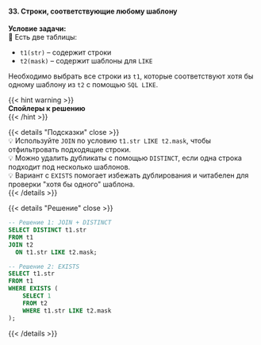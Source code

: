 #### 33. Строки, соответствующие любому шаблону

**Условие задачи:**  
📌 Есть две таблицы:  
- `t1(str)` – содержит строки  
- `t2(mask)` – содержит шаблоны для `LIKE`  

Необходимо выбрать все строки из `t1`, которые соответствуют хотя бы одному шаблону из `t2` с помощью `SQL LIKE`.

{{< hint warning >}}  
**Спойлеры к решению**  
{{< /hint >}}

{{< details "Подсказки" close >}}  
💡 Используйте `JOIN` по условию `t1.str LIKE t2.mask`, чтобы отфильтровать подходящие строки.  
💡 Можно удалить дубликаты с помощью `DISTINCT`, если одна строка подходит под несколько шаблонов.  
💡 Вариант с `EXISTS` помогает избежать дублирования и читабелен для проверки "хотя бы одного" шаблона.  
{{< /details >}}

{{< details "Решение" close >}}
```sql
-- Решение 1: JOIN + DISTINCT
SELECT DISTINCT t1.str
FROM t1
JOIN t2
  ON t1.str LIKE t2.mask;

-- Решение 2: EXISTS
SELECT t1.str
FROM t1
WHERE EXISTS (
    SELECT 1
    FROM t2
    WHERE t1.str LIKE t2.mask
);
```

{{< /details >}}